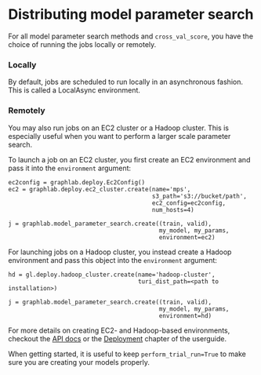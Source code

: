 <script src="../turi/js/recview.js"></script>
# Distributing model parameter search

For all model parameter search methods and `cross_val_score`, you have the choice of running the jobs locally or remotely.

### Locally
By default, jobs are scheduled to run locally in an asynchronous fashion. This is called a LocalAsync environment.

### Remotely
You may also run jobs on an EC2 cluster or a Hadoop cluster. This is especially useful when you want to perform a larger scale parameter search.

To launch a job on an EC2 cluster, you first create an EC2 environment and pass it into the `environment` argument:
```
ec2config = graphlab.deploy.Ec2Config()
ec2 = graphlab.deploy.ec2_cluster.create(name='mps',
                                         s3_path='s3://bucket/path',
                                         ec2_config=ec2config,
                                         num_hosts=4)

j = graphlab.model_parameter_search.create((train, valid),
                                           my_model, my_params,
                                           environment=ec2)
```

For launching jobs on a Hadoop cluster, you instead create a Hadoop environment and pass this object into the `environment` argument:

```
hd = gl.deploy.hadoop_cluster.create(name='hadoop-cluster',
                                     turi_dist_path=<path to installation>)

j = graphlab.model_parameter_search.create((train, valid),
                                           my_model, my_params,
                                           environment=hd)
```

For more details on creating EC2- and Hadoop-based environments, checkout the [API docs](https://turi.com/products/create/docs/graphlab.deploy.html) or the [Deployment](http://turi.com/learn/userguide/deployment/pipeline-introduction.html) chapter of the userguide.

When getting started, it is useful to keep `perform_trial_run=True` to make sure you are creating your models properly.
